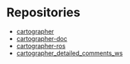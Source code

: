 Repositories
===
- [cartographer](https://github.com/cartographer-project/cartographer)
- [cartographer-doc](https://google-cartographer.readthedocs.io/en/latest/)
- [cartographer-ros](https://google-cartographer-ros.readthedocs.io/en/latest/)
- [cartographer_detailed_comments_ws](https://github.com/xiangli0608/cartographer_detailed_comments_ws)
